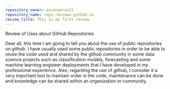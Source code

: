 ```yaml
---
repository_owner: oscarperez11
repository_name: repo-reviews.github.io
review_title: This is my first review
---
```


Review of Uses about GitHub Repositories


Dear all, this time I am going to tell you about the use of public repositories on github. I have usually used some public repositories in order to be able to reuse the code used and shared by the github community in some data science projects such as classification models, forecasting and some machine learning engineer deployments that I have developed in my professional experience. Also, regarding the use of github, I consider it a very important tool to maintain order in the code, maintenance can be done and knowledge can be shared within an organization or community.